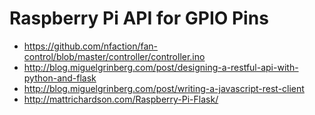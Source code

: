 # Raspberry Pi API for GPIO Pins

* <https://github.com/nfaction/fan-control/blob/master/controller/controller.ino>
* <http://blog.miguelgrinberg.com/post/designing-a-restful-api-with-python-and-flask>
* <http://blog.miguelgrinberg.com/post/writing-a-javascript-rest-client>
* <http://mattrichardson.com/Raspberry-Pi-Flask/>